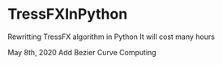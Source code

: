 # TressFXInPython
Rewritting TressFX algorithm in Python
It will cost many hours 

May 8th, 2020 Add Bezier Curve Computing
